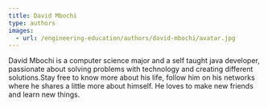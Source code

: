 ```yaml
---
title: David Mbochi
type: authors
images:
  - url: /engineering-education/authors/david-mbochi/avatar.jpg 
---
```


David Mbochi is a computer science major and a self taught java developer, passionate about solving problems with technology and creating different solutions.Stay free to know more about his life, follow him on his networks where he shares a little more about himself. He loves to make new friends and learn new things.
